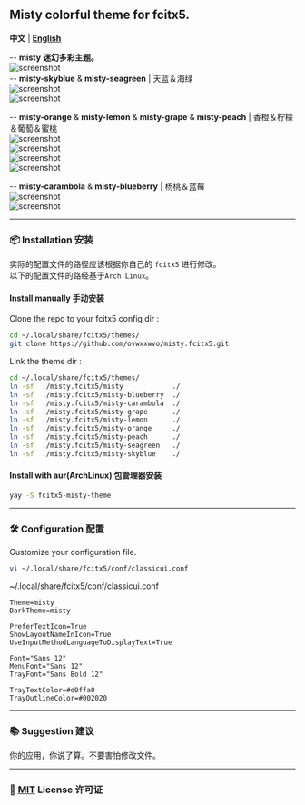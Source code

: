 ## Misty colorful theme for fcitx5.  


**中文** | [**English**](README.md)  

-- **misty**  **迷幻多彩主题。**  
![screenshot](screenshot/misty.png)  
-- **misty-skyblue** & **misty-seagreen** | 天蓝＆海绿  
![screenshot](screenshot/misty-skyblue.png)  
![screenshot](screenshot/misty-seagreen.png)  

-- **misty-orange** & **misty-lemon** & **misty-grape** & **misty-peach** | 香橙＆柠檬＆葡萄＆蜜桃  
![screenshot](screenshot/misty-orange.png)  
![screenshot](screenshot/misty-lemon.png)  
![screenshot](screenshot/misty-grape.png)  
![screenshot](screenshot/misty-peach.png)  

-- **misty-carambola** & **misty-blueberry** | 杨桃＆蓝莓  
![screenshot](screenshot/misty-carambola.png)  
![screenshot](screenshot/misty-blueberry.png)  

----  

### 📦 Installation 安装  

实际的配置文件的路径应该根据你自己的 `fcitx5` 进行修改。  
以下的配置文件的路经基于`Arch Linux`。  

#### Install manually 手动安装  

Clone the repo to your fcitx5 config dir :  
```sh  
cd ~/.local/share/fcitx5/themes/  
git clone https://github.com/ovwxxwvo/misty.fcitx5.git  
```  

Link the theme dir :  
```sh  
cd ~/.local/share/fcitx5/themes/  
ln -sf  ./misty.fcitx5/misty            ./  
ln -sf  ./misty.fcitx5/misty-blueberry  ./  
ln -sf  ./misty.fcitx5/misty-carambola  ./  
ln -sf  ./misty.fcitx5/misty-grape      ./  
ln -sf  ./misty.fcitx5/misty-lemon      ./  
ln -sf  ./misty.fcitx5/misty-orange     ./  
ln -sf  ./misty.fcitx5/misty-peach      ./  
ln -sf  ./misty.fcitx5/misty-seagreen   ./  
ln -sf  ./misty.fcitx5/misty-skyblue    ./  
```  

#### Install with aur(ArchLinux) 包管理器安装  

```sh  
yay -S fcitx5-misty-theme  
```  

----  

### 🛠️ Configuration 配置  

Customize your configuration file.  
```sh  
vi ~/.local/share/fcitx5/conf/classicui.conf  
```  

~/.local/share/fcitx5/conf/classicui.conf  
```dosini  
Theme=misty  
DarkTheme=misty  

PreferTextIcon=True  
ShowLayoutNameInIcon=True  
UseInputMethodLanguageToDisplayText=True  

Font="Sans 12"  
MenuFont="Sans 12"  
TrayFont="Sans Bold 12"  

TrayTextColor=#d0ffa0  
TrayOutlineColor=#002020  
```  

----  

### 📚 Suggestion 建议  

你的应用，你说了算。不要害怕修改文件。  

----  

### 📜 [MIT](LICENSE) License 许可证  


